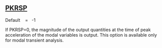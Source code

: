 ## [PKRSP](https://help.hexagonmi.com/bundle/MSC_Nastran_2022.4/page/Nastran_Combined_Book/qrg/parameters/TOC.PKRSP.xhtml)

Default    =    -1

If PKRSP=0, the magnitude of the output quantities at the time of peak acceleration of the modal variables is output. This option is available only for modal transient analysis.

